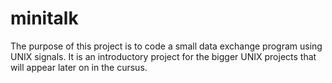 # minitalk

The purpose of this project is to code a small data exchange program using UNIX signals. It is an introductory project for the bigger UNIX projects that will appear later on in the cursus.
